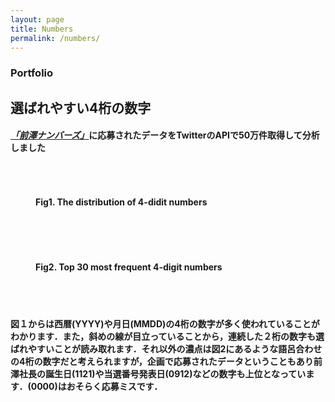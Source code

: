 ```yaml
---
layout: page
title: Numbers
permalink: /numbers/
---
```


<!-- Services -->
<section class="content-section bg-primary text-white text-center" id="services">
    <div class="container">
        <div class="content-section-heading">
            <h3 class="text-secondary mb-0">Portfolio</h3>
            <h2 class="mb-5">選ばれやすい4桁の数字</h2>
        </div>
    </div>    
    <div class="container text-left">
        <h4><a href="https://twitter.com/yousuck2020/status/1304268028960485376?s=21&t=rIVlZjSTjiGUYCIdUtreQA" class="text-white"><i>「前澤ナンバーズ」</i></a>に応募されたデータをTwitterのAPIで50万件取得して分析しました</h4>   
        <br>
        <figure class="figure">
            <img class="img-fluid" src="/works.github.io/assets/img/numbers-1.JPG" alt="">
            <figcaption class="figure-caption text-center"><h4 class="text-white"> Fig1. The distribution of 4-didit numbers</h4></figcaption>
        </figure>
        <br>
        <br>
        <figure class="figure">
            <img class="img-fluid" src="/works.github.io/assets/img/numbers-2.PNG" alt=""> 
            <figcaption class="figure-caption text-center"><h4 class="text-white">Fig2. Top 30 most frequent 4-digit numbers</h4></figcaption>
        </figure>
        <br>
        <br>
        <h4>図１からは西暦(YYYY)や月日(MMDD)の4桁の数字が多く使われていることがわかります．また，斜めの線が目立っていることから，連続した２桁の数字も選ばれやすいことが読み取れます．それ以外の濃点は図2にあるような語呂合わせの4桁の数字だと考えられますが，企画で応募されたデータということもあり前澤社長の誕生日(1121)や当選番号発表日(0912)などの数字も上位となっています．(0000)はおそらく応募ミスです．</h4>    
    </div>
</section>